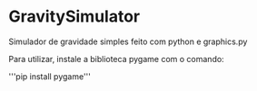 # GravitySimulator
Simulador de gravidade simples feito com python e graphics.py

Para utilizar, instale a biblioteca pygame com o comando:

'''pip install pygame'''
